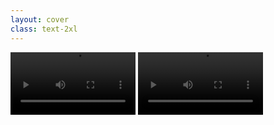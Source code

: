 ```yaml
---
layout: cover
class: text-2xl
---
```


<div class="flex gap-10 content-center items-center justify-center">
  <video width="200" controls>
    <source src="/images/units-chrome.MP4" type="video/mp4">
  </video>
  
  <video width="200" controls>
    <source src="/images/units-firefox.MP4" type="video/mp4">
  </video>
</div>
